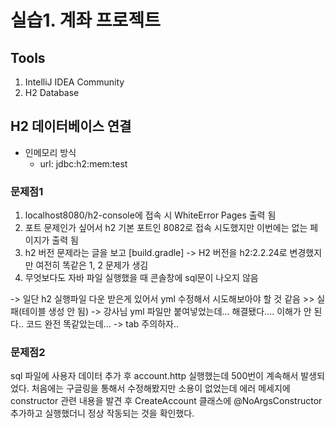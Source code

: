 # 실습1. 계좌 프로젝트

<h2> Tools </h2>

1. IntelliJ IDEA Community
2. H2 Database

## H2 데이터베이스 연결

- 인메모리 방식
  - url: jdbc:h2:mem:test

### 문제점1
1. localhost8080/h2-console에 접속 시 WhiteError Pages 출력 됨
2. 포트 문제인가 싶어서 h2 기본 포트인 8082로 접속 시도했지만 이번에는 없는 페이지가 출력 됨
3. h2 버전 문제라는 글을 보고 [build.gradle] -> H2 버전을 h2:2.2.24로 변경했지만 여전히 똑같은 1, 2 문제가 생김
4. 무엇보다도 자바 파일 실행했을 때 콘솔창에 sql문이 나오지 않음

  -> 일단 h2 실행파일 다운 받은게 있어서 yml 수정해서 시도해보아야 할 것 같음 >> 실패(테이블 생성 안 됨)
  -> 강사님 yml 파일만 붙여넣었는데... 해결됐다.... 이해가 안 된다.. 코드 완전 똑같았는데...
  -> tab 주의하자..


### 문제점2
sql 파일에 사용자 데이터 추가 후 account.http 실행했는데 500번이 계속해서 발생되었다. 
처음에는 구글링을 통해서 수정해봤지만 소용이 없었는데 에러 메세지에 constructor 관련 내용을 발견 후 
CreateAccount 클래스에 @NoArgsConstructor 추가하고 실행했더니 정상 작동되는 것을 확인했다.
